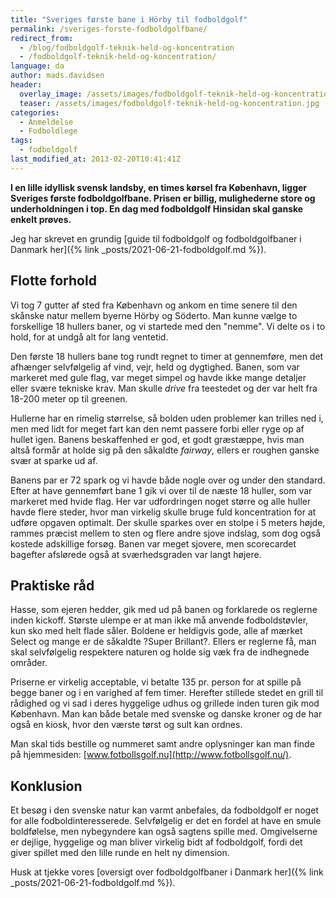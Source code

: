 ```yaml
---
title: "Sveriges første bane i Hörby til fodboldgolf"
permalink: /sveriges-forste-fodboldgolfbane/
redirect_from:
  - /blog/fodboldgolf-teknik-held-og-koncentration
  - /fodboldgolf-teknik-held-og-koncentration/
language: da
author: mads.davidsen
header:
  overlay_image: /assets/images/fodboldgolf-teknik-held-og-koncentration.jpg
  teaser: /assets/images/fodboldgolf-teknik-held-og-koncentration.jpg
categories:
  - Anmeldelse
  - Fodboldlege
tags:
  - fodboldgolf
last_modified_at: 2013-02-20T10:41:41Z
---
```


**I en lille idyllisk svensk landsby, en times kørsel fra København, ligger Sveriges første fodboldgolfbane. Prisen er billig, mulighederne store og underholdningen i top. En dag med fodboldgolf Hinsidan skal ganske enkelt prøves.**

Jeg har skrevet en grundig [guide til fodboldgolf og fodboldgolfbaner i Danmark her]({% link _posts/2021-06-21-fodboldgolf.md %}).

## Flotte forhold

Vi tog 7 gutter af sted fra København og ankom en time senere til den skånske natur mellem byerne Hörby og Söderto. Man kunne vælge to forskellige 18 hullers baner, og vi startede med den "nemme". Vi delte os i to hold, for at undgå alt for lang ventetid.

Den første 18 hullers bane tog rundt regnet to timer at gennemføre, men det afhænger selvfølgelig af vind, vejr, held og dygtighed. Banen, som var markeret med gule flag, var meget simpel og havde ikke mange detaljer eller svære tekniske krav. Man skulle _drive_ fra teestedet og der var helt fra 18-200 meter op til greenen.

Hullerne har en rimelig størrelse, så bolden uden problemer kan trilles ned i, men med lidt for meget fart kan den nemt passere forbi eller ryge op af hullet igen. Banens beskaffenhed er god, et godt græstæppe, hvis man altså formår at holde sig på den såkaldte _fairway_, ellers er roughen ganske svær at sparke ud af.

Banens par er 72 spark og vi havde både nogle over og under den standard. Efter at have gennemført bane 1 gik vi over til de næste 18 huller, som var markeret med hvide flag. Her var udfordringen noget større og alle huller havde flere steder, hvor man virkelig skulle bruge fuld koncentration for at udføre opgaven optimalt. Der skulle sparkes over en stolpe i 5 meters højde, rammes præcist mellem to sten og flere andre sjove indslag, som dog også kostede adskillige forsøg. Banen var meget sjovere, men scorecardet bagefter afslørede også at sværhedsgraden var langt højere.

## Praktiske råd

Hasse, som ejeren hedder, gik med ud på banen og forklarede os reglerne inden kickoff. Største ulempe er at man ikke må anvende fodboldstøvler, kun sko med helt flade såler. Boldene er heldigvis gode, alle af mærket Select og mange er de såkaldte ?Super Brillant?. Ellers er reglerne få, man skal selvfølgelig respektere naturen og holde sig væk fra de indhegnede områder.

Priserne er virkelig acceptable, vi betalte 135 pr. person for at spille på begge baner og i en varighed af fem timer. Herefter stillede stedet en grill til rådighed og vi sad i deres hyggelige udhus og grillede inden turen gik mod København. Man kan både betale med svenske og danske kroner og de har også en kiosk, hvor den værste tørst og sult kan ordnes.

Man skal tids bestille og nummeret samt andre oplysninger kan man finde på hjemmesiden: [www.fotbollsgolf.nu](http://www.fotbollsgolf.nu/).

## Konklusion

Et besøg i den svenske natur kan varmt anbefales, da fodboldgolf er noget for alle fodboldinteresserede. Selvfølgelig er det en fordel at have en smule boldfølelse, men nybegyndere kan også sagtens spille med. Omgivelserne er dejlige, hyggelige og man bliver virkelig bidt af fodboldgolf, fordi det giver spillet med den lille runde en helt ny dimension.

Husk at tjekke vores [oversigt over fodboldgolfbaner i Danmark her]({% link _posts/2021-06-21-fodboldgolf.md %}).
